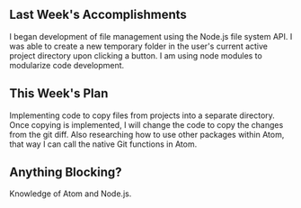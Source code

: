 ## Last Week's Accomplishments

I began development of file management using the Node.js file system API. I was able to create a new temporary folder in the user's current active project directory upon clicking a button. I am using node modules to modularize code development. 

## This Week's Plan

Implementing code to copy files from projects into a separate directory. 
Once copying is implemented, I will change the code to copy the changes from the git diff. 
Also researching how to use other packages within Atom, that way I can call the native Git functions in Atom.

## Anything Blocking?

Knowledge of Atom and Node.js.
